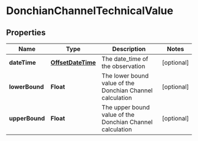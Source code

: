 
# DonchianChannelTechnicalValue

## Properties
Name | Type | Description | Notes
------------ | ------------- | ------------- | -------------
**dateTime** | [**OffsetDateTime**](OffsetDateTime.md) | The date_time of the observation |  [optional]
**lowerBound** | **Float** | The lower bound value of the Donchian Channel calculation |  [optional]
**upperBound** | **Float** | The upper bound value of the Donchian Channel calculation |  [optional]




